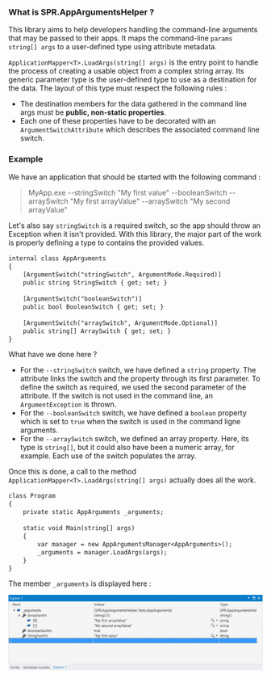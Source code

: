 ### What is SPR.AppArgumentsHelper ?

This library aims to help developers handling the command-line arguments that may be passed to their apps. It maps the command-line `params string[] args` to a user-defined type using attribute metadata.

`ApplicationMapper<T>.LoadArgs(string[] args)` is the entry point to handle the process of creating a usable object from a complex string array. Its generic parameter type is the user-defined type to use as a destination for the data. The layout of this type must respect the following rules :
* The destination members for the data gathered in the command line args must be **public, non-static properties**.
* Each one of these properties have to be decorated with an `ArgumentSwitchAttribute` which describes the associated command line switch.

### Example

We have an application that should be started with the following command :
  > MyApp.exe --stringSwitch "My first value" --booleanSwitch --arraySwitch "My first arrayValue" --arraySwitch "My second arrayValue" 
    
Let's also say `stringSwitch` is a required switch, so the app should throw an Exception when it isn't provided.
With this library, the major part of the work is properly defining a type to contains the provided values. 

    internal class AppArguments
    {
        [ArgumentSwitch("stringSwitch", ArgumentMode.Required)]
        public string StringSwitch { get; set; }

        [ArgumentSwitch("booleanSwitch")]
        public bool BooleanSwitch { get; set; }

        [ArgumentSwitch("arraySwitch", ArgumentMode.Optional)]
        public string[] ArraySwitch { get; set; }
    }

What have we done here ?
* For the `--stringSwitch` switch, we have defined a `string` property. The attribute links the switch and the property through its first parameter. To define the switch as required, we used the second parameter of the attribute. If the switch is not used in the command line, an `ArgumentException` is thrown.
* For the `--booleanSwitch` switch, we have defined a `boolean` property which is set to `true` when the switch is used in the command ligne arguments.
* For the `--arraySwitch` switch, we defined an array property. Here, its type is `string[]`, but it could also have been a numeric array, for example. Each use of the switch populates the array.

Once this is done, a call to the method `ApplicationMapper<T>.LoadArgs(string[] args)` actually does all the work.

    class Program
    {
        private static AppArguments _arguments;

        static void Main(string[] args)
        {
            var manager = new AppArgumentsManager<AppArguments>();
            _arguments = manager.LoadArgs(args);
        }
    }
    
The member `_arguments` is displayed here :

![AppArguments_Result](AppArguments_Result.png)

